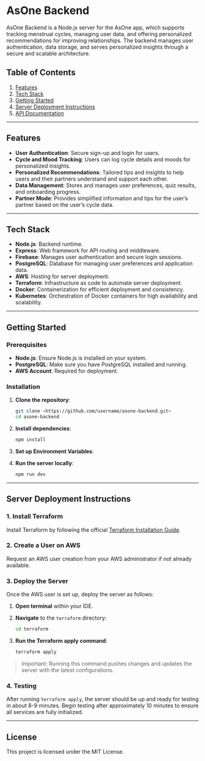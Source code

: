 # AsOne Backend

AsOne Backend is a Node.js server for the AsOne app, which supports tracking menstrual cycles, managing user data, and offering personalized recommendations for improving relationships. The backend manages user authentication, data storage, and serves personalized insights through a secure and scalable architecture.

## Table of Contents

1. [Features](https://www.notion.so/Tasks-c4ddd9472f0f45ee82fc2520043a44d1?pvs=21)
2. [Tech Stack](https://www.notion.so/Tasks-c4ddd9472f0f45ee82fc2520043a44d1?pvs=21)
3. [Getting Started](https://www.notion.so/Tasks-c4ddd9472f0f45ee82fc2520043a44d1?pvs=21)
4. [Server Deployment Instructions](https://www.notion.so/Tasks-c4ddd9472f0f45ee82fc2520043a44d1?pvs=21)
5. [API Documentation](https://www.notion.so/Tasks-c4ddd9472f0f45ee82fc2520043a44d1?pvs=21)

---

## Features

- **User Authentication**: Secure sign-up and login for users.
- **Cycle and Mood Tracking**: Users can log cycle details and moods for personalized insights.
- **Personalized Recommendations**: Tailored tips and insights to help users and their partners understand and support each other.
- **Data Management**: Stores and manages user preferences, quiz results, and onboarding progress.
- **Partner Mode**: Provides simplified information and tips for the user’s partner based on the user’s cycle data.

---

## Tech Stack

- **Node.js**: Backend runtime.
- **Express**: Web framework for API routing and middleware.
- **Firebase**: Manages user authentication and secure login sessions.
- **PostgreSQL**: Database for managing user preferences and application data.
- **AWS**: Hosting for server deployment.
- **Terraform**: Infrastructure as code to automate server deployment.
- **Docker**: Containerization for efficient deployment and consistency.
- **Kubernetes**: Orchestration of Docker containers for high availability and scalability.

---

## Getting Started

### Prerequisites

- **Node.js**: Ensure Node.js is installed on your system.
- **PostgreSQL**: Make sure you have PostgreSQL installed and running.
- **AWS Account**: Required for deployment.

### Installation

1. **Clone the repository**:
    
    ```bash
    git clone <https://github.com/username/asone-backend.git>
    cd asone-backend
    
    ```
    
2. **Install dependencies**:
    
    ```bash
    npm install
    
    ```
    
3. **Set up Environment Variables**:


4. **Run the server locally**:
    
    ```bash
    npm run dev
    
    ```
    

---

## Server Deployment Instructions

### 1. Install Terraform

Install Terraform by following the official [Terraform Installation Guide](https://www.terraform.io/downloads).

### 2. Create a User on AWS

Request an AWS user creation from your AWS administrator if not already available.

### 3. Deploy the Server

Once the AWS user is set up, deploy the server as follows:

1. **Open terminal** within your IDE.
2. **Navigate** to the `terraform` directory:
    
    ```bash
    cd terraform
    
    ```
    
3. **Run the Terraform apply command**:
    
    ```bash
    terraform apply
    
    ```
    

> Important: Running this command pushes changes and updates the server with the latest configurations.
> 

### 4. Testing

After running `terraform apply`, the server should be up and ready for testing in about 8-9 minutes. Begin testing after approximately 10 minutes to ensure all services are fully initialized.

---

## License

This project is licensed under the MIT License.
